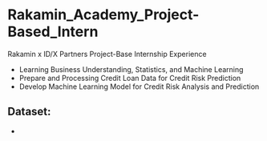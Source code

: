# Rakamin_Academy_Project-Based_Intern
Rakamin x ID/X Partners Project-Base Internship Experience
* Learning Business Understanding, Statistics, and Machine Learning
* Prepare and Processing Credit Loan Data for Credit Risk Prediction
* Develop Machine Learning Model for Credit Risk Analysis and Prediction

## Dataset:
-
